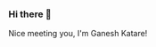 ### Hi there 👋
Nice meeting you, I'm Ganesh Katare!
<!--
**GaneshKatare152/GaneshKatare152** is a ✨ _special_ ✨ repository because its `README.md` (this file) appears on your GitHub profile.

Here are some ideas to get you started:

🔭 I’m currently working on ...Java, Kotlin, MVVM
- 🌱 I’m currently learning ...Cancel changes
- 👯 I’m looking to collaborate on ...
- 🤔 I’m looking for help with ...
- 💬 Ask me about ...
- 📫 How to reach me: ...
- 😄 Pronouns: ...
- ⚡ Fun fact: ...
-->
